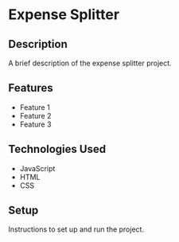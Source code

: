 # Expense Splitter

## Description

A brief description of the expense splitter project.

## Features

- Feature 1
- Feature 2
- Feature 3

## Technologies Used

- JavaScript
- HTML
- CSS

## Setup

Instructions to set up and run the project.
